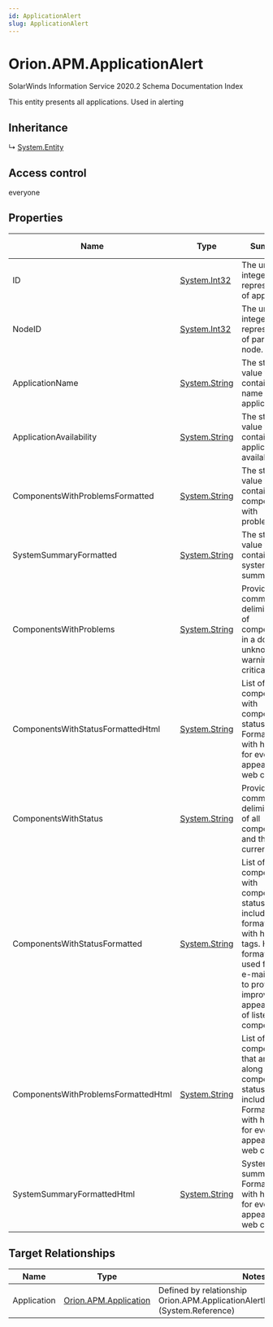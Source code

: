 ```yaml
---
id: ApplicationAlert
slug: ApplicationAlert
---
```


# Orion.APM.ApplicationAlert

SolarWinds Information Service 2020.2 Schema Documentation Index

This entity presents all applications. Used in alerting

## Inheritance

↳ [System.Entity](./../System/Entity)

## Access control

everyone

## Properties

| Name | Type | Summary | Access Control |
| ------ | ------ | ------ | ------ |
| ID | [System.Int32](https://docs.microsoft.com/en-us/dotnet/api/system.int32) | The unique integer representation of application. | everyone |
| NodeID | [System.Int32](https://docs.microsoft.com/en-us/dotnet/api/system.int32) | The unique integer representation of parent node. | everyone |
| ApplicationName | [System.String](https://docs.microsoft.com/en-us/dotnet/api/system.string) | The string value that contains the name of the application. | everyone |
| ApplicationAvailability | [System.String](https://docs.microsoft.com/en-us/dotnet/api/system.string) | The string value that contains the application availability. | everyone |
| ComponentsWithProblemsFormatted | [System.String](https://docs.microsoft.com/en-us/dotnet/api/system.string) | The string value that contains the components with problems. | everyone |
| SystemSummaryFormatted | [System.String](https://docs.microsoft.com/en-us/dotnet/api/system.string) | The string value that contains the system summary. | everyone |
| ComponentsWithProblems | [System.String](https://docs.microsoft.com/en-us/dotnet/api/system.string) | Provides a comma-delimited list of components in a down, unknown, warning, or critical state. | everyone |
| ComponentsWithStatusFormattedHtml | [System.String](https://docs.microsoft.com/en-us/dotnet/api/system.string) | List of components with component status Formatted with html tags for events that appear on the web console. | everyone |
| ComponentsWithStatus | [System.String](https://docs.microsoft.com/en-us/dotnet/api/system.string) | Provides a comma-delimited list of all components and their current status. | everyone |
| ComponentsWithStatusFormatted | [System.String](https://docs.microsoft.com/en-us/dotnet/api/system.string) | List of components with component status included formatted with html tags. Html formatting is used for send e-mail action to provide improved appearance of listed components. | everyone |
| ComponentsWithProblemsFormattedHtml | [System.String](https://docs.microsoft.com/en-us/dotnet/api/system.string) | List of components that are not up along with component status included. Formatted with html tags for events that appear on the web console. | everyone |
| SystemSummaryFormattedHtml | [System.String](https://docs.microsoft.com/en-us/dotnet/api/system.string) | System summary. Formatted with html tags for events that appear on the web console. | everyone |

## Target Relationships

| Name | Type | Notes |
| ------ | ------ | ------ |
| Application | [Orion.APM.Application](./../Orion.APM/Application) | Defined by relationship Orion.APM.ApplicationAlertReferencesApplication (System.Reference) |

